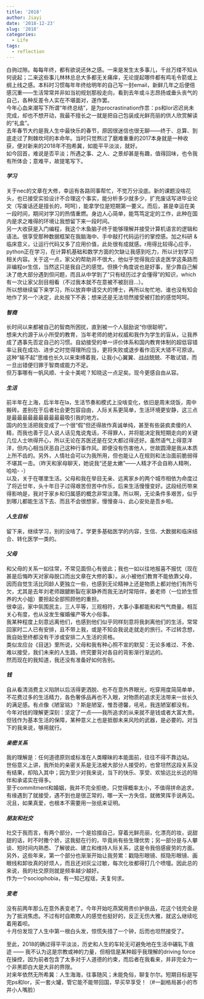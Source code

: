 ```yaml
---
title: '2018'
author: Jiayi
date: '2018-12-23'
slug: '2018'
categories:
  - Life
tags:
  - reflection
---
```

  
白驹过隙。每每年终，都有欲说还休之感。一来是发生太多事儿，千丝万缕不知从何说起；二来这些事儿林林总总大多都无关痛痒，无论提起哪件都有鸡毛令箭或上纲上线之感。本科时习惯每年年终给明年的自己写一封email，新鲜几年之后便倍感沉重——生活常常并非如当初规划那般走向，看到去年或斗志昂扬或垂头丧气的自己，各种反差令人实在不堪面对，遂作罢。  
今年心血来潮写下所谓“年终总结”，是为procrastination作祟：ps和lor迟迟尚未完成，却也不想开动，我最不擅长之一就是把自己包装成光鲜亮丽的供人欣赏解读的“礼盒”。  
去年春节大约是我人生中最快乐的春节，原因很迷信也很无聊——终于、总算、到底走过了荆棘坎坷的本命年。当时只觉熬过了磨难重重的2017本身就是一种收获，便对新来的2018年不抱希冀，如能平平淡淡，就好。  
如今回首，难说是否平淡；所遇之事、之人、之景却甚是有趣，值得回味，也令我有所体会；意难平，故提笔写下。  

#### *学习*
关于nec的文章在大修，幸运有各路同事帮忙，不觉万分没底。新的课题没啥花头，也已接受实验设计不合理这个事实，能分析多少就多少，扩充废话写进毕业论文（写废话还是擅长的，呵呵），能拿学位是短期第一要义。而后，甚是幸运在美一段时间，期间对学习的热情重燃。身边人心简单，能笃笃定定的工作，此种在国内是求之难得的环境让我想留下来一段时间。  
另一大收获是入门编程，我这个木鱼脑子终于能够理解并接受计算机语言的逻辑和语法。很享受那种数据框架在我脑海中、手中敲打代码运行的掌控感。加之科研 & 临床意义，让运行代码又多了应用价值，此处很有成就感。r用得比较得心应手，python正在学习，在计算机基础和数学方面的欠缺让我感到吃力，所以计划学习相关内容。关于这一点，家父的帮助并不很大，他似乎觉得我应该走医学这条路而非编程or生信，当然这只是我自己的感觉。但换个角度说也是好事，至少靠自己解决了绝大部分遇到但问题，而且从中学到了“只有经历过才会懂得”的知识，which有一次让家父刮目相看（不过我本就不在意被不被刮目…）。  
所以想继续留下来学习，所以放弃申请交大的博士，再所以匆忙地、谁也没有知会地作了另一个决定，此处按下不表；想来还是无法坦然接受被打脸的感觉呵呵。  

#### *智商*  
长时间以来都被自己的智商所困扰，直到被一个人鼓励说“你很聪明”。  
想来大约源于从小所受的教育，当年老师的绝对权威和我作为学生的盲从，让我养成了遇事先否定自己的习惯。自幼接受的单一评价体系和国内教育体制的超低容错率让我在成功、进步之时觉得理所应当，更将失败或退步看作滔天大错不可原谅。这种“输不起”思维也长久以来束缚着我，让我小心翼翼、战战兢兢、不敢试错，而一旦出错便归罪于智商或能力不足。  
但万事哪有一帆风顺、十全十美呢？知晓这一点足矣。现今更感自由从容。  

#### *生活*
前半年在上海，后半年在la，生活节奏和模式上没啥变化，依旧是周末烧饭，周中搬砖。差别在于后者社会更包容自由，人际关系更简单，生活环境更安静，这三点是最最最最最最最最最最吸引我的地方。  
国内的生活把我变成了一个很“假”但还得故作真诚单纯，甚至有些装疯卖傻的人精，而我也善于见人说人话见鬼说鬼话，不得罪人，并将能决定我短期走向的关键几位人士哄得开心，所以无论在苏医还是在交大都过得还好。虽然语气上得意洋洋，但内心相当厌恶自己这种行事作风。即便没有伤害他人，世故圆滑是我从本质上所不齿的。另外，人情社会可以为我所用，但也能让人在规则和法治面前脆弱得不堪其一击。（昨天和家母聊天，她说我“还是太嫩”——人精才不会自称人精咧，哈哈- -）  
以及，关于在哪里生活。父母和我在举目无亲、远离家乡的两个城市相依为命度过了将近廿年，头十年日子过得艰苦但苦中作乐，后来生活慢慢变好。这段经历带来得影响是，我对于家乡和归属感的概念非常淡薄。所以啊，无论条件多艰苦，似乎到哪儿都能生活下去、而且不会很想家，慢慢奋斗、此心安处是吾乡啦。  

#### *人生目标*
留下来，继续学习，别的没啥了。学更多基础医学的内容，生信、大数据和临床结合、转化医学一类的。

#### *父母*
和父母的关系一如往常，不常见面但心有彼此；我也一如以往地报喜不报忧（现在甚是后悔昨天对家母脱口而出文章在大修的事）。从小被他们教育不能依靠父母，因而自觉生活比同龄人更独立一些，也感到无论精神上还是物质上都对他们有所亏欠，尤其是去年刘老师跟腱断裂在家静养而我无法时常陪伴，姜老师（一位娇生惯养的大小姐）要担起全部照顾他的重担。  
很幸运，家中氛围民主，三人平等，三观相符，大事小事都能和和气气商量。相互关心有度，也从没发生催婚催产等大小俗事。  
我某种程度上刻意远离他们，也感到他们似乎同样刻意将我剥离他们的生活，常常回家时二人已有安排，且不带上我，或是不知会我说走就走的旅行。不过转念想，我自始至终都没有干涉或安排二人生活的资格。   
类似龙应台《目送》里所说，父母和我有种心照不宣的默契：无论多难过、不舍、难以接受，我们未来的人生路，终究要背对各自的背影渐行渐远的。  
然而现在的我知道，我还没有准备好如何告别。  

#### *钱*
自从看清消费主义陷阱以后活得更洒脱、也不在意外界眼光，吃穿用度简简单单，不花费过多的生活精力，各色奢侈品再也不入眼，对物质的追求无法带来一丝长久的满足感。有点像《陋室铭》？斯是陋室，惟吾德馨，吼吼，我连陋室都没有。  
今年对钱的理解更深刻：坚定了一点——我所追求的从来就不是钱或者大富大贵。但钱作为基本生活的保障，某种意义上也是抵御未来风险的武器，是必要的。对当下的我来说，够用就行。  

#### *亲密关系*
我的理解是：任何道德原则或标准在人类矇昧的本能面前，往往不得不靠边站。
世俗意义上讲，我所处的亲密关系是无法被大部分人接受的，也曾坦然这段关系没有结果，却陷入其中；因为至少对我来说，当下的快乐、享受、欢愉远比长远的陪伴和承诺实在得多。  
至于commitment和婚姻，我并不完全拒绝，只觉得概率太小，不值得拼命追求，有缘遇到了就接受，遇不到也是很正常的，哪一天一方失信，就微笑挥手说再见。况且，如果真爱，也根本不需要用一张纸来证明。

#### *朋友和社交*
社交于我而言，有两个部分，一个是拾掇自己，穿着光鲜亮丽，化漂亮的妆，说甜甜的话，时不时撒个娇，这我挺在行的，毕竟尚有些生理优势；另一部分是与人攀谈、短时间内熟悉、了解彼此、建立和维持人际关系，这是令我倍感疲劳的方面。另外，这些年来，第一个部分也渐渐开始让我劳累：戳隐形眼镜、抠隐形眼镜、画眼线和卸妆真的好烦人，而且还对灰尘过敏，每次化妆都得打几个喷嚏。因此总的来说，我的社交原则就是频率越少越好。  
作为一个sociophobia，有一知己程瑶，夫复何求。 

#### *变老*
没有前两年那么在意外表变老了。今年开始吃燕窝用贵价护肤品，花这个钱完全是为了抵消焦虑。不过有时自欺欺人的感觉也挺好的，反正无伤大雅，就这么继续吃着用着呗。  
十月份发现了人生中第一根白头发，惊慌失措了一个钟，后而也坦然接受了。

至此，2018的确过得平平淡淡，历史和人生的车轮无可避免地在生活中碾轧下痕迹 —— 我不认为这是宗教或神的力量，但相信是某种超乎我理解的driving force在操控，因为前者包含了太多对于人道德的约束，而后者在我看来，并非完全为一个非黑即白大是大非的界限。  
对来年依然无所希冀：人生海海，往事随风；未能免俗，聊复尔尔。短期目标是写完ps和lor，买一套火罐，管它能不能带回国，早买早享受！（#一副格局甚小的市井小人嘴脸）